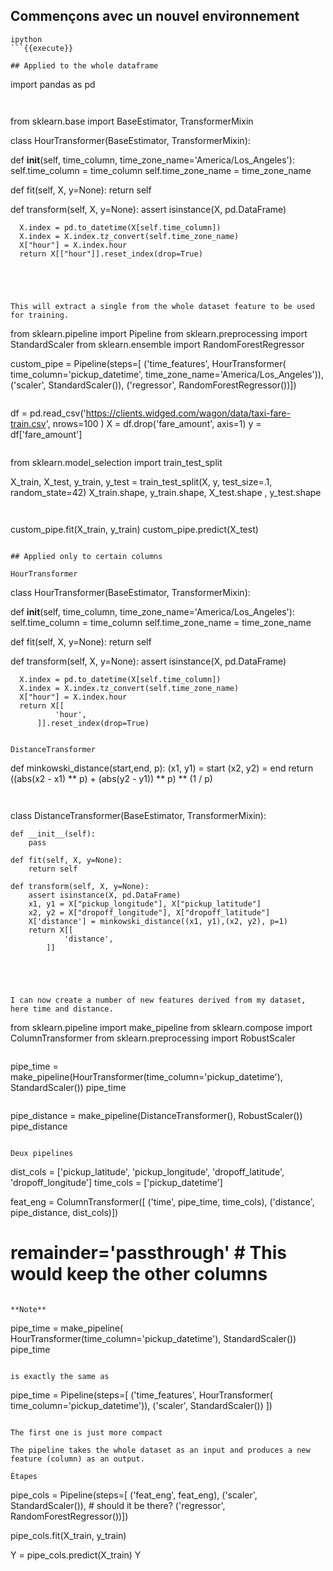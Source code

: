 
## Commençons avec un nouvel environnement

```
ipython
```{{execute}}

## Applied to the whole dataframe

```
import pandas as pd
```{{copy}}


```
from sklearn.base import BaseEstimator, TransformerMixin

class HourTransformer(BaseEstimator, TransformerMixin):

  def __init__(self, time_column, time_zone_name='America/Los_Angeles'):
      self.time_column = time_column
      self.time_zone_name = time_zone_name

  def fit(self, X, y=None):
      return self

  def transform(self, X, y=None):
      assert isinstance(X, pd.DataFrame)

      X.index = pd.to_datetime(X[self.time_column])
      X.index = X.index.tz_convert(self.time_zone_name)
      X["hour"] = X.index.hour
      return X[["hour"]].reset_index(drop=True)
```{{copy}}




This will extract a single from the whole dataset feature to be used for training.

```
from sklearn.pipeline import Pipeline
from sklearn.preprocessing import StandardScaler
from sklearn.ensemble import RandomForestRegressor

custom_pipe = Pipeline(steps=[
    ('time_features', HourTransformer( time_column='pickup_datetime',
                                    time_zone_name='America/Los_Angeles')),
    ('scaler', StandardScaler()),
    ('regressor', RandomForestRegressor())])
```{{copy}}

```
df = pd.read_csv('https://clients.widged.com/wagon/data/taxi-fare-train.csv', nrows=100 )
X = df.drop('fare_amount', axis=1)
y = df['fare_amount']
```{{copy}}

```
from sklearn.model_selection import train_test_split

X_train, X_test, y_train, y_test = train_test_split(X, y, test_size=.1, random_state=42)
X_train.shape, y_train.shape, X_test.shape , y_test.shape
```{{copy}}


```
custom_pipe.fit(X_train, y_train)
custom_pipe.predict(X_test)
```{{copy}}

## Applied only to certain columns

HourTransformer

```
class HourTransformer(BaseEstimator, TransformerMixin):

  def __init__(self, time_column, time_zone_name='America/Los_Angeles'):
      self.time_column = time_column
      self.time_zone_name = time_zone_name

  def fit(self, X, y=None):
      return self

  def transform(self, X, y=None):
      assert isinstance(X, pd.DataFrame)

      X.index = pd.to_datetime(X[self.time_column])
      X.index = X.index.tz_convert(self.time_zone_name)
      X["hour"] = X.index.hour
      return X[[
              'hour',
          ]].reset_index(drop=True)
```{{copy}}

DistanceTransformer

```
def minkowski_distance(start,end, p):
  (x1, y1) = start
  (x2, y2) = end
  return ((abs(x2 - x1) ** p) + (abs(y2 - y1)) ** p) ** (1 / p)

```{{copy}}


```
class DistanceTransformer(BaseEstimator, TransformerMixin):

    def __init__(self):
        pass

    def fit(self, X, y=None):
        return self

    def transform(self, X, y=None):
        assert isinstance(X, pd.DataFrame)
        x1, y1 = X["pickup_longitude"], X["pickup_latitude"]
        x2, y2 = X["dropoff_longitude"], X["dropoff_latitude"]
        X['distance'] = minkowski_distance((x1, y1),(x2, y2), p=1)
        return X[[
                'distance',
            ]]
```{{copy}}




I can now create a number of new features derived from my dataset, here time and distance.

```
from sklearn.pipeline import make_pipeline
from sklearn.compose import ColumnTransformer
from sklearn.preprocessing import RobustScaler
```{{copy}}

```
pipe_time = make_pipeline(HourTransformer(time_column='pickup_datetime'), StandardScaler())
pipe_time
```{{copy}}

```
pipe_distance = make_pipeline(DistanceTransformer(), RobustScaler())
pipe_distance
```{{copy}}

Deux pipelines

```
dist_cols = ['pickup_latitude', 'pickup_longitude', 'dropoff_latitude', 'dropoff_longitude']
time_cols = ['pickup_datetime']

feat_eng = ColumnTransformer([
  ('time', pipe_time, time_cols),
  ('distance', pipe_distance, dist_cols)])
  # remainder='passthrough' # This would keep the other columns
```{{copy}}

**Note**

```
pipe_time = make_pipeline(
  HourTransformer(time_column='pickup_datetime'),
  StandardScaler())
pipe_time
```

is exactly the same as

```
pipe_time = Pipeline(steps=[
  ('time_features', HourTransformer( time_column='pickup_datetime')),
  ('scaler', StandardScaler())
])
```

The first one is just more compact

The pipeline takes the whole dataset as an input and produces a new feature (column) as an output.

Étapes

```
pipe_cols = Pipeline(steps=[
  ('feat_eng', feat_eng),
  ('scaler', StandardScaler()), # should it be there?
  ('regressor', RandomForestRegressor())])

pipe_cols.fit(X_train, y_train)

Y = pipe_cols.predict(X_train)
Y
```{{copy}}


